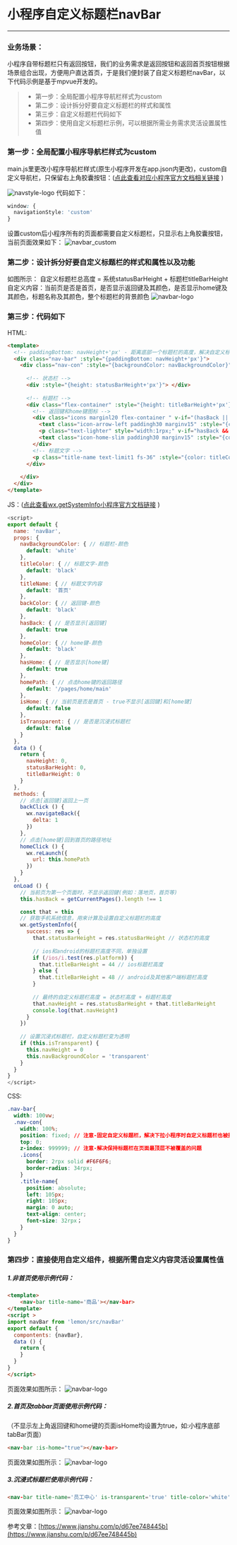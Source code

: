 # 小程序自定义标题栏navBar

------
### 业务场景：
小程序自带标题栏只有返回按钮，我们的业务需求是返回按钮和返回首页按钮根据场景组合出现，方便用户直达首页，于是我们便封装了自定义标题栏navBar，以下代码示例是基于mpvue开发的。

> * 第一步：全局配置小程序导航栏样式为custom
> * 第二步：设计拆分好要自定义标题栏的样式和属性
> * 第三步：自定义标题栏代码如下
> * 第四步：使用自定义标题栏示例，可以根据所需业务需求灵活设置属性值

### 第一步：全局配置小程序导航栏样式为custom
main.js里更改小程序导航栏样式(原生小程序开发在app.json内更改)，custom自定义导航栏，只保留右上角胶囊按钮：([点此查看对应小程序官方文档相关链接](https://developers.weixin.qq.com/miniprogram/dev/framework/config.html#全局配置) )

![navstyle-logo](https://zens-pic.oss-cn-shenzhen.aliyuncs.com/static/gift/article_navstyle.png)
代码如下：
```css
window: {
  navigationStyle: 'custom'
}
```
设置custom后小程序所有的页面都需要自定义标题栏，只显示右上角胶囊按钮，当前页面效果如下：
![navbar_custom](https://zens-pic.oss-cn-shenzhen.aliyuncs.com/static/gift/navbar_custom.png)

### 第二步：设计拆分好要自定义标题栏的样式和属性以及功能
如图所示：
自定义标题栏总高度 = 系统statusBarHeight + 标题栏titleBarHeight
自定义内容：当前页是否是首页，是否显示返回键及其颜色，是否显示home键及其颜色，标题名称及其颜色，整个标题栏的背景颜色
![navbar-logo](https://zens-pic.oss-cn-shenzhen.aliyuncs.com/static/gift/navbar_logo.png)

### 第三步：代码如下
HTML:
```html
<template>
  <!-- paddingBottom: navHeight+'px' - 距离底部一个标题栏的高度，解决自定义标题栏遮挡页面显示的问题 -->
  <div class="nav-bar" :style="{paddingBottom: navHeight+'px'}">
    <div class="nav-con" :style="{backgroundColor: navBackgroundColor}">
    
      <!-- 状态栏 -->
      <div :style="{height: statusBarHeight+'px'}"> </div>
      
      <!-- 标题栏 -->
      <div class="flex-container" :style="{height: titleBarHeight+'px'}">
        <!-- 返回键和home键图标 -->
        <div class="icons marginl20 flex-container " v-if="(hasBack || hasHome) && !isHome">
          <text class="icon-arrow-left paddingh30 marginv15" :style="{color: backColor}" @click="backClick" v-if="hasBack"></text>
          <p class="text-lighter" style="width:1rpx;" v-if="hasBack && hasHome">|</p>
          <text class="icon-home-slim paddingh30 marginv15" :style="{color: homeColor}" @click="homeClick" v-if="hasHome"></text>
        </div>
        <!-- 标题文字 -->
        <p class="title-name text-limit1 fs-36" :style="{color: titleColor}">{{titleName}}</p>
      </div>
      
    </div>
  </div>
</template>
```
JS：([点此查看wx.getSystemInfo小程序官方文档链接](https://developers.weixin.qq.com/miniprogram/dev/api/wx.getSystemInfo.html) )
```js
<script>
export default {
  name: 'navBar',
  props: {
    navBackgroundColor: { // 标题栏-颜色
      default: 'white'
    },
    titleColor: { // 标题文字-颜色
      default: 'black'
    },
    titleName: { // 标题文字内容
      default: '首页'
    },
    backColor: { // 返回键-颜色
      default: 'black'
    },
    hasBack: { // 是否显示[返回键]
      default: true
    },
    homeColor: { // home键-颜色
      default: 'black'
    },
    hasHome: { // 是否显示[home键]
      default: true
    },
    homePath: { // 点击home键的返回路径
      default: '/pages/home/main'
    },
    isHome: { // 当前页是否是首页 - true不显示[返回键]和[home键]
      default: false
    },
    isTransparent: { // 是否是沉浸式标题栏
      default: false
    }
  },
  data () {
    return {
      navHeight: 0,
      statusBarHeight: 0,
      titleBarHeight: 0
    }
  },
  methods: {
    // 点击[返回键]返回上一页
    backClick () {
      wx.navigateBack({
        delta: 1
      })
    },
    // 点击[home键]回到首页的路径地址
    homeClick () {
      wx.reLaunch({
        url: this.homePath
      })
    }
  },
  onLoad () {
    // 当前页为第一个页面时，不显示返回键(例如：落地页，首页等)
    this.hasBack = getCurrentPages().length !== 1

    const that = this
    // 获取手机系统信息，用来计算及设置自定义标题栏的高度
    wx.getSystemInfo({
      success: res => {
        that.statusBarHeight = res.statusBarHeight // 状态栏的高度
        
        // ios和android的标题栏高度不同，单独设置
        if (/ios/i.test(res.platform)) {
          that.titleBarHeight = 44 // ios标题栏高度
        } else {
          that.titleBarHeight = 48 // android及其他客户端标题栏高度
        }
        
        // 最终的自定义标题栏高度 = 状态栏高度 + 标题栏高度
        that.navHeight = res.statusBarHeight + that.titleBarHeight
        console.log(that.navHeight)
      }
    })
    
    // 设置沉浸式标题栏，自定义标题栏变为透明
    if (this.isTransparent) {
      this.navHeight = 0
      this.navBackgroundColor = 'transparent'
    }
  }
}
</script>
```
CSS:
```css
.nav-bar{
  width: 100vw;
  .nav-con{
    width: 100%;
    position: fixed; // 注意-固定自定义标题栏，解决下拉小程序时自定义标题栏也被拉下来的问题
    top: 0;
    z-index: 999999; // 注意-解决保持标题栏在页面最顶层不被覆盖的问题
    .icons{
      border: 2rpx solid #F6F6F6;
      border-radius: 34rpx;
    }
    .title-name{
      position: absolute;
      left: 105px;
      right: 105px;
      margin: 0 auto;
      text-align: center;
      font-size: 32rpx；
    }
  }
}
```
### 第四步：直接使用自定义组件，根据所需自定义内容灵活设置属性值
##### 1.非首页使用示例代码：
```html
<template>
    <nav-bar title-name='商品'></nav-bar>
</template>
<script >
import navBar from 'lemon/src/navBar'
export default {
  compontents: {navBar},
  data () {
    return {
    }
  }
}
</script>
```
页面效果如图所示：
![navbar-logo](https://zens-pic.oss-cn-shenzhen.aliyuncs.com/static/gift/navbar_default.png)

##### 2.首页及tabbar页面使用示例代码：
（不显示左上角返回键和home键的页面isHome均设置为true，如:小程序底部tabBar页面）
```html
<nav-bar :is-home="true"></nav-bar>
```
页面效果如图所示：
![navbar-logo](https://zens-pic.oss-cn-shenzhen.aliyuncs.com/static/gift/navbar_home.png)

##### 3.沉浸式标题栏使用示例代码：
```html
<nav-bar title-name='员工中心' is-transparent='true' title-color='white' home-color='white'></nav-bar>
```
页面效果如图所示：
![navbar-logo](https://zens-pic.oss-cn-shenzhen.aliyuncs.com/static/gift/navbar-transparent.png)


参考文章：[https://www.jianshu.com/p/d67ee748445b](https://www.jianshu.com/p/d67ee748445b)
